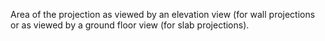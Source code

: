 ﻿Area of the projection as viewed by an elevation view (for wall projections or as viewed by a ground floor view (for slab projections).